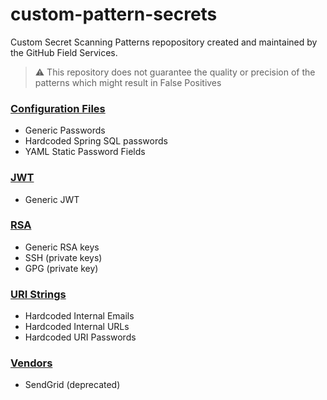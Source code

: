 # custom-pattern-secrets

Custom Secret Scanning Patterns repopository created and maintained by the GitHub Field Services.

> :warning: This repository does not guarantee the quality or precision of the patterns which might result in False Positives 


### [Configuration Files](./configs)

- Generic Passwords
- Hardcoded Spring SQL passwords
- YAML Static Password Fields

### [JWT](./jwt)

- Generic JWT

### [RSA](./rsa)

- Generic RSA keys
- SSH (private keys)
- GPG (private key)

### [URI Strings](./uri)

- Hardcoded Internal Emails
- Hardcoded Internal URLs
- Hardcoded URI Passwords

### [Vendors](./vendors)

- SendGrid (deprecated)
